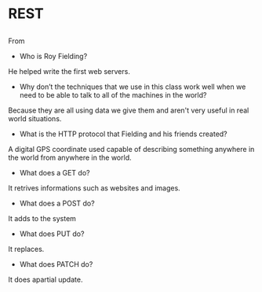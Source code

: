 # REST

##

From[]()

- Who is Roy Fielding?

He helped write the first web servers.

- Why don’t the techniques that we use in this class work well when we need to be able to talk to all of the machines in the world?

Because they are all  using data we give them and aren't very useful in real world situations.

- What is the HTTP protocol that Fielding and his friends created?

A digital GPS coordinate used capable of describing something anywhere in the world from anywhere in the world.

- What does a GET do?

It retrives informations such as websites and images.

- What does a POST do?

It adds to the system

- What does PUT do?

It replaces. 

- What does PATCH do?

It does apartial update.


<!-- ##

From[]()

Geocoding API

Did you get your API key?

Weather Bit API

Did you get your API key?

Yelp API Docs

Did you get your API key?

The Movie DB API Docs

Did you get your API key? -->
